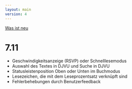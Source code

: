 ```yaml
---
layout: main
version: 4
---
```

[Was ist neu](/wiki/what-is-new/de)

# 7.11

* Geschwindigkeitsanzeige (RSVP) oder Schnelllesemodus
* Auswahl des Textes in DJVU und Suche in DJVU
* Statusleistenposition Oben oder Unten im Buchmodus
* Lesezeichen, die mit dem Leseprozentsatz verknüpft sind
* Fehlerbehebungen durch Benutzerfeedback
    
